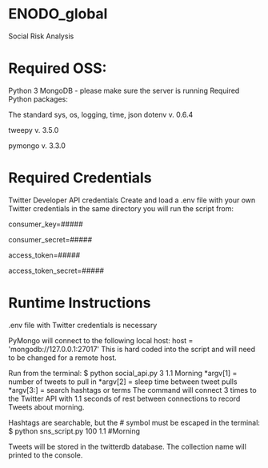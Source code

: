 # ENODO_global
Social Risk Analysis

# Required OSS:

Python 3
MongoDB - please make sure the server is running
Required Python packages:

The standard sys, os, logging, time, json
dotenv v. 0.6.4

tweepy v. 3.5.0

pymongo v. 3.3.0

# Required Credentials

Twitter Developer API credentials
Create and load a .env file with your own Twitter credentials in the same directory you will run the script from:

consumer_key=#####

consumer_secret=#####

access_token=#####

access_token_secret=#####

# Runtime Instructions

.env file with Twitter credentials is necessary 

PyMongo will connect to the following local host:
host = 'mongodb://127.0.0.1:27017'
This is hard coded into the script and will need to be changed for a remote host.

Run from the terminal:
$ python social_api.py 3 1.1 Morning
*argv[1] = number of tweets to pull in *argv[2] = sleep time between tweet pulls *argv[3:] = search hashtags or terms
The command will connect 3 times to the Twitter API with 1.1 seconds of rest between connections to record Tweets about morning.

Hashtags are searchable, but the # symbol must be escaped in the terminal:
$ python sns_script.py 100 1.1 \#Morning

Tweets will be stored in the twitterdb database. The collection name will printed to the console.
